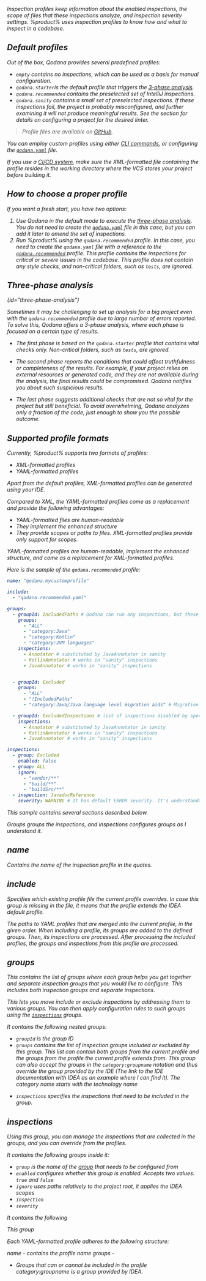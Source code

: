 [//]: # (title: Inspection profiles)

<var name="code-inspection-profiles-ide-help-url" value="https://www.jetbrains.com/help/idea/?Customizing_Profiles"/>
<var name="ide" value="IDE"/>

Inspection profiles keep information about the enabled inspections, the scope of files that these inspections analyze, 
and inspection severity settings. %product% uses inspection profiles to know how and what to inspect in a codebase.

## Default profiles

Out of the box, Qodana provides several predefined profiles:
* `empty` contains no inspections, which can be used as a basis for manual configuration.
* `qodana.starter`is the default profile that triggers the [3-phase analysis](#three-phase-analysis).
* `qodana.recommended` contains the preselected set of IntelliJ inspections.
* `qodana.sanity` contains a small set of preselected inspections. If these inspections fail, the project is probably 
misconfigured, and further examining it will not produce meaningful results. See the [](linters.md) section for details 
on configuring a project for the desired linter.

> Profile files are available on [GitHub](https://github.com/JetBrains/qodana-profiles/tree/master).

You can employ custom profiles using either [CLI commands](docker-image-configuration.xml#docker-config-reference-profile), 
or configuring the [`qodana.yaml`](qodana-yaml.md#Set+up+a+profile) file.

If you use a [CI/CD system](ci.md), make sure the XML-formatted file containing the profile resides in the working 
directory where the VCS stores your project before building it.

## How to choose a proper profile

If you want a fresh start, you have two options:

1. Use Qodana in the default mode to execute the [three-phase analysis](#three-phase-analysis). You do not need to 
create the [`qodana.yaml`](qodana-yaml.md) file in this case, but you can add it later to amend the set of inspections.
2. Run %product% using the `qodana.recommended` profile. In this case, you need to create the `qodana.yaml` file with a 
reference to the [`qodana.recommended`](qodana-yaml.md#Set+up+a+profile+by+the+name) profile. This profile contains the 
inspections for critical or severe issues in the codebase. This profile does not contain any style checks, and 
non-critical folders, such as `tests`, are ignored.


## Three-phase analysis
{id="three-phase-analysis"}

Sometimes it may be challenging to set up analysis for a big project even with the `qodana.recommended` profile due to 
large number of errors reported. To solve this, Qodana offers a 3-phase analysis, where each phase is focused on a 
certain type of results.

- The first phase is based on the `qodana.starter` profile that contains vital checks only. Non-critical folders, such as `tests`, are ignored.

- The second phase reports the conditions that could affect truthfulness or completeness of the results. For example, if your project relies on external resources or generated code, and they are not available during the analysis, the final results could be compromised. Qodana notifies you about such suspicious results.

- The last phase suggests additional checks that are not so vital for the project but still beneficial. To avoid overwhelming, Qodana analyzes only a fraction of the code, just enough to show you the possible outcome.

[//]: # (We recommend the following Qodana UI guidance to create the most effective profile you can support for your project.)

## Supported profile formats 

Currently, %product% supports two formats of profiles:

* XML-formatted profiles
* YAML-formatted profiles

Apart from the default profiles, XML-formatted profiles can be generated using your IDE. 

Compared to XML, the YAML-formatted profiles come as a replacement and provide the following advantages:

* YAML-formatted files are human-readable
* They implement the enhanced structure
* They provide scopes or paths to files. XML-formatted profiles provide only support for scopes. 

YAML-formatted profiles are human-readable, implement the enhanced structure, and come as a replacement for 
XML-formatted profiles. 

<!-- The file name convention can be added here as well -->
<!-- I need to add the main reason for using profiles. It can be done probably at the beginning of the section -->
<!-- I need to mention that all profiles are configured relatively to the default IDEA profile -->
<!-- Do I need to store all files the current profile extends from?-->
<!-- This requires an introduction from the doc why XML format is not convenient -->

Here is the sample of the `qodana.recommended` profile:

<!-- The custom profile needs to be tested -->

```yaml
name: "qodana.mycustomprofile"

include:
  - "qodana.recommended.yaml"

groups:
  - groupId: IncludedPaths # Qodana can run any inspections, but these groups are tested and monitored by Qodana team
    groups:
      - "ALL"
      - "category:Java"
      - "category:Kotlin"
      - "category:JVM languages"
    inspections:
      - Annotator # substituted by JavaAnnotator in sanity
      - KotlinAnnotator # works in "sanity" inspections
      - JavaAnnotator # works in "sanity" inspections


  - groupId: Excluded
    groups:
      - "ALL"
      - "!IncludedPaths"
      - "category:Java/Java language level migration aids" # Migration aids - only on explicit request, due to possible spam

  - groupId: ExcludedInspections # list of inspections disabled by specific reason
    inspections:
      - Annotator # substituted by JavaAnnotator in sanity
      - KotlinAnnotator # works in "sanity" inspections
      - JavaAnnotator # works in "sanity" inspections

inspections:
  - group: Excluded
    enabled: false
  - group: ALL
    ignore:
      - "vendor/**"
      - "build/**"
      - "buildSrc/**"
  - inspection: JavadocReference
    severity: WARNING # It has default ERROR severity. It's understandable for unresolved references in javadocs for editor but not on CI.


```

<!-- Are there really sections? -->
This sample contains several sections described below.

Groups groups the inspections, and inspections configures groups as I understand it.

## name

Contains the name of the inspection profile in the quotes.

## include

Specifies which existing profile file the current profile overrides. 
In case this group is missing in the file, it means that the profile extends the IDEA default profile. 
<!-- I need to provide the link where I can observe the default IDEA profile -->

The paths to YAML profiles that are merged into the current profile, in the given order.
When including a profile, its groups are added to the defined groups. Then, its inspections are processed.
After processing the included profiles, the groups and inspections from this profile are processed.

<!-- I need to train exclamation marks with profiles -->
<!-- If the profile file is not found, the default IDEA profile is employed? This needs to be addressed -->

## groups

This contains the list of groups where each group helps you get together and separate inspection groups that you would like 
to configure. This includes both inspection groups and separate inspections. 

This lets you move include or exclude inspections by addressing them to various groups. You can then apply 
configuration rules to such groups using the [`inspections`](#inspections) groups. 

It contains the following nested groups: 

* `groupId` is the group ID
* `groups` contains the list of inspection groups included or excluded by this group. This list can contain both groups from the 
current profile and the groups from the profile the current profile extends from. This group can also accept the groups 
in the `category:groupname` notation and thus override the group provided by the IDE (The link to the IDE documentation 
with IDEA as an example where I can find it). The category name starts with the technology name
<!-- Here should be the examples of technologies that need to be mentioned for clarity -->
* `inspections` specifies the inspections that need to be included in the group.

## inspections

Using this group, you can manage the inspections that are collected in the groups, and you can 
override from the profiles. 

It contains the following groups inside it:

* `group` is the name of the [group](#groups) that needs to be configured from 
* `enabled` configures whether this group is enabled. Accepts two values: `true` and `false`
* `ignore` uses paths relatively to the project root, it applies the IDEA scopes
* `inspection`
* `severity`

<!-- The link to Inspectopedia needs to be provided here -->
<!-- For each group here, I need to provide small separate examples -->

It contains the following 

This group 

Each YAML-formatted profile adheres to the following structure:

name - contains the profile name
groups - 

* Groups that can or cannot be included in the profile
  category:groupname is a group provided by IDEA.

<!-- Here needs to be added how to bind the profile file to the CLI command -->
<!-- I need to provide here basic examples of how to configure profiles -->
<!-- How do two groups prevent collision in settings? -->
<!-- The last setting overrides the previous settings in the inspections settings -->
<!-- What do these groups do besides enabled and disabled? -->